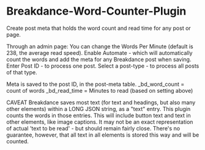 # Breakdance-Word-Counter-Plugin
Create post meta that holds the word count and read time for any post or page.

Through an admin page:
You can change the Words Per Minute (default is 238, the average read speed).
Enable Automate - which will automatically count the words and add the meta for any Breakdance post when saving.
Enter Post ID - to process one post.
Select a post-type - to process all posts of that type.

Meta is saved to the post ID, in the post-meta table.
_bd_word_count = count of words
_bd_read_time = Minutes to read (based on setting above)

CAVEAT
Breakdance saves most text (for text and headings, but also many other elements) within a LONG JSON string, as a "text" entry. This plugin counts the words in those entries.
This will include button text and text in other elements, like image captions. It may not be an exact representation of actual 'text to be read' - but should remain fairly close.
There's no guarantee, however, that all text in all elements is stored this way and will be counted.
